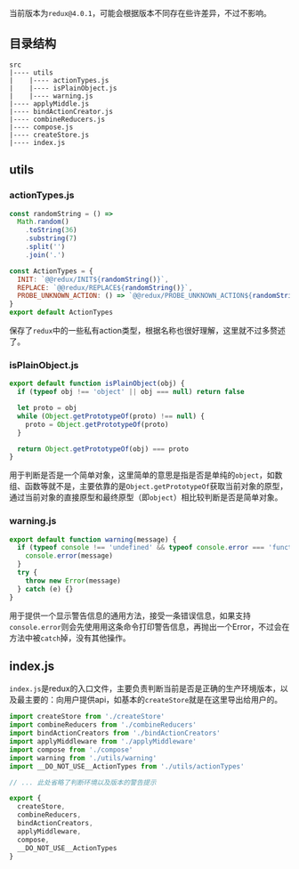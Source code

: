 当前版本为`redux@4.0.1`，可能会根据版本不同存在些许差异，不过不影响。

## 目录结构

```
src
|---- utils
|    |---- actionTypes.js
|    |---- isPlainObject.js
|    |---- warning.js
|---- applyMiddle.js
|---- bindActionCreator.js
|---- combineReducers.js
|---- compose.js
|---- createStore.js
|---- index.js
```

## utils

### actionTypes.js
```javascript
const randomString = () =>
  Math.random()
    .toString(36)
    .substring(7)
    .split('')
    .join('.')

const ActionTypes = {
  INIT: `@@redux/INIT${randomString()}`,
  REPLACE: `@@redux/REPLACE${randomString()}`,
  PROBE_UNKNOWN_ACTION: () => `@@redux/PROBE_UNKNOWN_ACTION${randomString()}`
}
export default ActionTypes
```
保存了`redux`中的一些私有action类型，根据名称也很好理解，这里就不过多赘述了。

### isPlainObject.js
```javascript
export default function isPlainObject(obj) {
  if (typeof obj !== 'object' || obj === null) return false

  let proto = obj
  while (Object.getPrototypeOf(proto) !== null) {
    proto = Object.getPrototypeOf(proto)
  }

  return Object.getPrototypeOf(obj) === proto
}
```
用于判断是否是一个简单对象，这里简单的意思是指是否是单纯的`object`，如数组、函数等就不是，主要依靠的是`Object.getPrototypeOf`获取当前对象的原型，通过当前对象的直接原型和最终原型（即`object`）相比较判断是否是简单对象。

### warning.js
```javascript
export default function warning(message) {
  if (typeof console !== 'undefined' && typeof console.error === 'function') {
    console.error(message)
  }
  try {
    throw new Error(message)
  } catch (e) {}
}
```

用于提供一个显示警告信息的通用方法，接受一条错误信息，如果支持`console.error`则会先使用用这条命令打印警告信息，再抛出一个Error，不过会在方法中被`catch`掉，没有其他操作。

## index.js

`index.js`是redux的入口文件，主要负责判断当前是否是正确的生产环境版本，以及最主要的：向用户提供api，如基本的`createStore`就是在这里导出给用户的。

```javascript
import createStore from './createStore'
import combineReducers from './combineReducers'
import bindActionCreators from './bindActionCreators'
import applyMiddleware from './applyMiddleware'
import compose from './compose'
import warning from './utils/warning'
import __DO_NOT_USE__ActionTypes from './utils/actionTypes'

// ... 此处省略了判断环境以及版本的警告提示

export {
  createStore,
  combineReducers,
  bindActionCreators,
  applyMiddleware,
  compose,
  __DO_NOT_USE__ActionTypes
}

```
